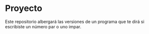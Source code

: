 # Proyecto
Este repositorio albergará las versiones de un programa que te dirá si escribiste un número par o uno impar.
